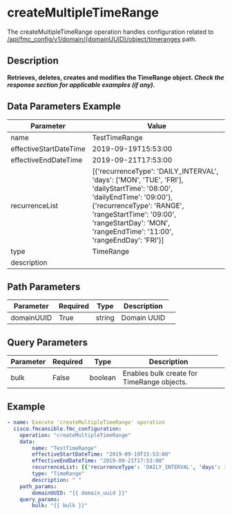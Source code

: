 # createMultipleTimeRange

The createMultipleTimeRange operation handles configuration related to [/api/fmc_config/v1/domain/{domainUUID}/object/timeranges](/paths//api/fmc_config/v1/domain/{domain_uuid}/object/timeranges.md) path.&nbsp;
## Description
**Retrieves, deletes, creates and modifies the TimeRange object. _Check the response section for applicable examples (if any)._**

## Data Parameters Example
| Parameter | Value |
| --------- | -------- |
| name | TestTimeRange |
| effectiveStartDateTime | 2019-09-19T15:53:00 |
| effectiveEndDateTime | 2019-09-21T17:53:00 |
| recurrenceList | [{'recurrenceType': 'DAILY_INTERVAL', 'days': ['MON', 'TUE', 'FRI'], 'dailyStartTime': '08:00', 'dailyEndTime': '09:00'}, {'recurrenceType': 'RANGE', 'rangeStartTime': '09:00', 'rangeStartDay': 'MON', 'rangeEndTime': '11:00', 'rangeEndDay': 'FRI'}] |
| type | TimeRange |
| description |   |

## Path Parameters
| Parameter | Required | Type | Description |
| --------- | -------- | ---- | ----------- |
| domainUUID | True | string <td colspan=3> Domain UUID |

## Query Parameters
| Parameter | Required | Type | Description |
| --------- | -------- | ---- | ----------- |
| bulk | False | boolean <td colspan=3> Enables bulk create for TimeRange objects. |

## Example
```yaml
- name: Execute 'createMultipleTimeRange' operation
  cisco.fmcansible.fmc_configuration:
    operation: "createMultipleTimeRange"
    data:
        name: "TestTimeRange"
        effectiveStartDateTime: "2019-09-19T15:53:00"
        effectiveEndDateTime: "2019-09-21T17:53:00"
        recurrenceList: [{'recurrenceType': 'DAILY_INTERVAL', 'days': ['MON', 'TUE', 'FRI'], 'dailyStartTime': '08:00', 'dailyEndTime': '09:00'}, {'recurrenceType': 'RANGE', 'rangeStartTime': '09:00', 'rangeStartDay': 'MON', 'rangeEndTime': '11:00', 'rangeEndDay': 'FRI'}]
        type: "TimeRange"
        description: " "
    path_params:
        domainUUID: "{{ domain_uuid }}"
    query_params:
        bulk: "{{ bulk }}"

```